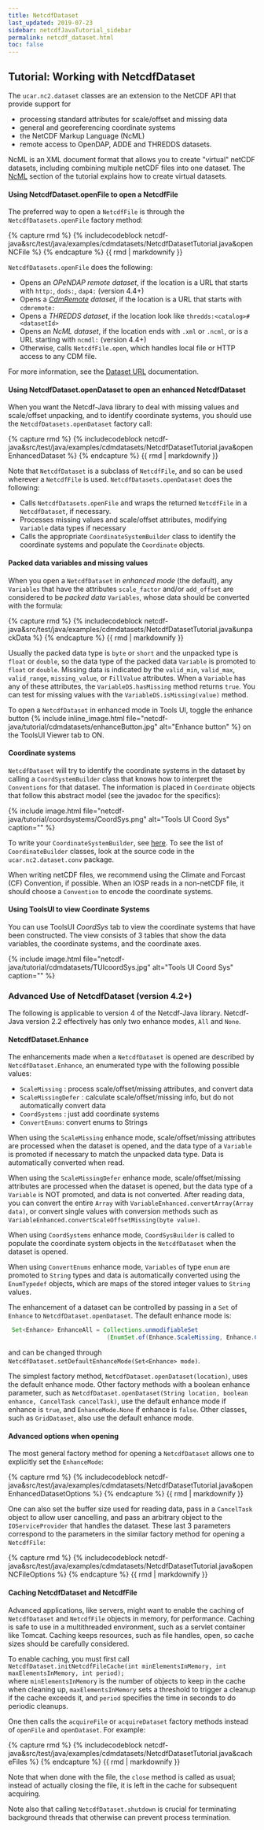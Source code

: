 ```yaml
---
title: NetcdfDataset
last_updated: 2019-07-23
sidebar: netcdfJavaTutorial_sidebar 
permalink: netcdf_dataset.html
toc: false
---
```

## Tutorial: Working with NetcdfDataset

The `ucar.nc2.dataset` classes are an extension to the NetCDF API that provide support for

* processing standard attributes for scale/offset and missing data
* general and georeferencing coordinate systems
* the NetCDF Markup Language (NcML)
* remote access to OpenDAP, ADDE and THREDDS datasets.

NcML is an XML document format that allows you to create "virtual" netCDF datasets, including combining multiple netCDF files into one dataset. 
The [NcML](basic_ncml_tutorial.html) section of the tutorial explains how to create virtual datasets.

#### Using NetcdfDataset.openFile to open a NetcdfFile

The preferred way to open a `NetcdfFile` is through the `NetcdfDatasets.openFile` factory method:

{% capture rmd %}
{% includecodeblock netcdf-java&src/test/java/examples/cdmdatasets/NetcdfDatasetTutorial.java&openNCFile %}
{% endcapture %}
{{ rmd | markdownify }}

`NetcdfDatasets.openFile` does the following:

* Opens an *OPeNDAP remote dataset*, if the location is a URL that starts with `http:`, `dods:`, `dap4:` (version 4.4+)
* Opens a *[CdmRemote](cdmremote.html) dataset*, if the location is a URL that starts with `cdmremote:`
* Opens a *THREDDS dataset*, if the location look like `thredds:<catalog>#<datasetId>`
* Opens an *NcML dataset*, if the location ends with `.xml` or `.ncml`, or is a URL starting with `ncmdl:` (version 4.4+)
* Otherwise, calls `NetcdfFile.open`, which handles local file or HTTP access to any CDM file.

For more information, see the [Dataset URL](dataset_urls.html) documentation.

#### Using NetcdfDataset.openDataset to open an enhanced NetcdfDataset

When you want the Netcdf-Java library to deal with missing values and scale/offset unpacking, and to identify coordinate systems, 
you should use the `NetcdfDatasets.openDataset` factory call:

{% capture rmd %}
{% includecodeblock netcdf-java&src/test/java/examples/cdmdatasets/NetcdfDatasetTutorial.java&openEnhancedDataset %}
{% endcapture %}
{{ rmd | markdownify }}

Note that `NetcdfDataset` is a subclass of `NetcdfFile`, and so can be used wherever a `NetcdfFile` is used. `NetcdfDatasets.openDataset` does the following:

* Calls `NetcdfDatasets.openFile` and wraps the returned `NetcdfFile` in a `NetcdfDataset`, if necessary.
* Processes missing values and scale/offset attributes, modifying `Variable` data types if necessary
* Calls the appropriate `CoordinateSystemBuilder` class to identify the coordinate systems and populate the `Coordinate` objects.

#### Packed data variables and missing values

When you open a `NetcdfDataset` in *enhanced mode* (the default), any `Variables` that have the attributes `scale_factor` and/or `add_offset` are considered to be *packed data* `Variables`, whose data should be converted with the formula:

{% capture rmd %}
{% includecodeblock netcdf-java&src/test/java/examples/cdmdatasets/NetcdfDatasetTutorial.java&unpackData %}
{% endcapture %}
{{ rmd | markdownify }}

Usually the packed data type is `byte` or `short` and the unpacked type is `float` or `double`, so the data type of the packed data `Variable` is promoted to `float` or `double`.
Missing data is indicated by the `valid_min`, `valid_max`, `valid_range`, `missing_value`, or `FillValue` attributes. When a `Variable` has any of these attributes, the `VariableDS.hasMissing` method returns `true`. 
You can test for missing values with the `VariableDS.isMissing(value)` method.

To open a `NetcdfDataset` in enhanced mode in Tools UI, toggle the enhance button 
{% include inline_image.html file="netcdf-java/tutorial/cdmdatasets/enhanceButton.jpg" alt="Enhance button" %} on the ToolsUI Viewer tab to ON.

#### Coordinate systems

`NetcdfDataset` will try to identify the coordinate systems in the dataset by calling a `CoordSystemBuilder` class that knows how to interpret the `Conventions` for that dataset. 
The information is placed in `Coordinate` objects that follow this abstract model (see the javadoc for the specifics):

{% include image.html file="netcdf-java/tutorial/coordsystems/CoordSys.png" alt="Tools UI Coord Sys" caption="" %}

To write your `CoordinateSystemBuilder`, see [here](coord_system_builder.html). To see the list of `CoordinateBuilder` classes, look at the source code in the `ucar.nc2.dataset.conv` package.

When writing netCDF files, we recommend using the Climate and Forcast (CF) Convention, if possible. 
When an IOSP reads in a non-netCDF file, it should choose a `Convention` to encode the coordinate systems.

#### Using ToolsUI to view Coordinate Systems

You can use ToolsUI *CoordSys* tab to view the coordinate systems that have been constructed. 
The view consists of 3 tables that show the data variables, the coordinate systems, and the coordinate axes.

{% include image.html file="netcdf-java/tutorial/cdmdatasets/TUIcoordSys.jpg" alt="Tools UI Coord Sys" caption="" %}

### Advanced Use of NetcdfDataset (version 4.2+)

The following is applicable to version 4 of the Netcdf-Java library. Netcdf-Java version 2.2 effectively has only two enhance modes, `All` and `None`.

#### NetcdfDataset.Enhance

The enhancements made when a `NetcdfDataset` is opened are described by `NetcdfDataset.Enhance`, an enumerated type with the following possible values:

* `ScaleMissing` : process scale/offset/missing attributes, and convert data
* `ScaleMissingDefer` : calculate scale/offset/missing info, but do not automatically convert data
* `CoordSystems` : just add coordinate systems
* `ConvertEnums`: convert enums to Strings
 
When using the `ScaleMissing` enhance mode, scale/offset/missing attributes are processed when the dataset is opened, 
and the data type of a `Variable` is promoted if necessary to match the unpacked data type. Data is automatically converted when read.

When using the `ScaleMissingDefer` enhance mode, scale/offset/missing attributes are processed when the dataset is opened, 
but the data type of a `Variable` is NOT promoted, and data is not converted. After reading data, you can convert the entire `Array` with `VariableEnhanced.convertArray(Array data)`, 
or convert single values with conversion methods such as `VariableEnhanced.convertScaleOffsetMissing(byte value)`.

When using `CoordSystems` enhance mode, `CoordSysBuilder` is called to populate the coordinate system objects in the `NetcdfDataset` when the dataset is opened.

When using `ConvertEnums` enhance mode, `Variables` of type `enum` are promoted to `String` types and data is automatically converted using the `EnumTypedef` objects, 
which are maps of the stored integer values to `String` values.

The enhancement of a dataset can be controlled by passing in a `Set` of `Enhance` to `NetcdfDataset.openDataset`. The default enhance mode is:

~~~java
 Set<Enhance> EnhanceAll = Collections.unmodifiableSet
                            (EnumSet.of(Enhance.ScaleMissing, Enhance.CoordSystems, Enhance.ConvertEnums));
~~~

and can be changed through `NetcdfDataset.setDefaultEnhanceMode(Set<Enhance> mode)`.

The simplest factory method, `NetcdfDataset.openDataset(location)`, uses the default enhance mode. 
Other factory methods with a boolean enhance parameter, such as `NetcdfDataset.openDataset(String location, boolean enhance, CancelTask cancelTask)`, 
use the default enhance mode if enhance is `true`, and `EnhanceMode.None` if enhance is `false`. Other classes, such as `GridDataset`, also use the default enhance mode.

#### Advanced options when opening

The most general factory method for opening a `NetcdfDataset` allows one to explicitly set the `EnhanceMode`:

{% capture rmd %}
{% includecodeblock netcdf-java&src/test/java/examples/cdmdatasets/NetcdfDatasetTutorial.java&openEnhancedDatasetOptions %}
{% endcapture %}
{{ rmd | markdownify }}

One can also set the buffer size used for reading data, pass in a `CancelTask` object to allow user cancelling, 
and pass an arbitrary object to the `IOServiceProvider` that handles the dataset. 
These last 3 parameters correspond to the parameters in the similar factory method for opening a `NetcdfFile`:

{% capture rmd %}
{% includecodeblock netcdf-java&src/test/java/examples/cdmdatasets/NetcdfDatasetTutorial.java&openNCFileOptions %}
{% endcapture %}
{{ rmd | markdownify }}
  
#### Caching NetcdfDataset and NetcdfFile

Advanced applications, like servers, might want to enable the caching of `NetcdfDataset` and `NetcdfFile` objects in memory, for performance. 
Caching is safe to use in a multithreaded environment, such as a servlet container like Tomcat. Caching keeps resources, such as file handles, open, 
so cache sizes should be carefully considered.

To enable caching, you must first call `NetcdfDataset.initNetcdfFileCache(int minElementsInMemory, int maxElementsInMemory, int period);`  
where `minElementsInMemory` is the number of objects to keep in the cache when cleaning up, `maxElementsInMemory` sets a threshold to trigger 
a cleanup if the cache exceeds it, and `period` specifies the time in seconds to do periodic cleanups.

One then calls the `acquireFile` or `acquireDataset` factory methods instead of `openFile` and `openDataset`. For example:

{% capture rmd %}
{% includecodeblock netcdf-java&src/test/java/examples/cdmdatasets/NetcdfDatasetTutorial.java&cacheFiles %}
{% endcapture %}
{{ rmd | markdownify }}

Note that when done with the file, the `close` method is called as usual; instead of actually closing the file, it is left in the cache for subsequent acquiring.

Note also that calling `NetcdfDataset.shutdown` is crucial for terminating background threads that otherwise can prevent process termination.
